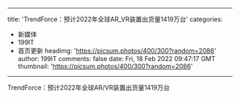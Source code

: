 
---
title: 'TrendForce：预计2022年全球AR_VR装置出货量1419万台'
categories: 
 - 新媒体
 - 199IT
 - 首页更新
headimg: 'https://picsum.photos/400/300?random=2086'
author: 199IT
comments: false
date: Fri, 18 Feb 2022 09:47:17 GMT
thumbnail: 'https://picsum.photos/400/300?random=2086'
---

<div>   
TrendForce：预计2022年全球AR/VR装置出货量1419万台  
</div>
            